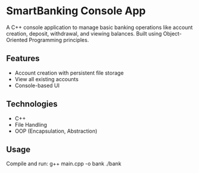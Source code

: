 # SmartBanking Console App

A C++ console application to manage basic banking operations like account creation, deposit, withdrawal, and viewing balances. Built using Object-Oriented Programming principles.

## Features
- Account creation with persistent file storage
- View all existing accounts
- Console-based UI

## Technologies
- C++
- File Handling
- OOP (Encapsulation, Abstraction)

## Usage
Compile and run:
g++ main.cpp -o bank ./bank

